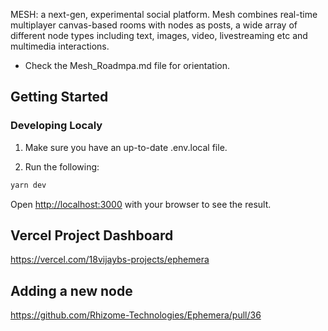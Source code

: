 MESH: a next-gen, experimental social platform. Mesh combines real-time multiplayer canvas-based rooms with nodes as posts, a wide array of different node types including text, images, video, livestreaming etc and multimedia interactions.

- Check the Mesh_Roadmpa.md file for orientation.
## Getting Started

### Developing Localy

1. Make sure you have an up-to-date .env.local file.

2. Run the following:

```bash
yarn dev
```

Open [http://localhost:3000](http://localhost:3000) with your browser to see the result.

## Vercel Project Dashboard

https://vercel.com/18vijaybs-projects/ephemera

## Adding a new node

https://github.com/Rhizome-Technologies/Ephemera/pull/36
